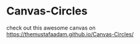 # Canvas-Circles

check out this awesome canvas on 
https://themustafaadam.github.io/Canvas-Circles/
